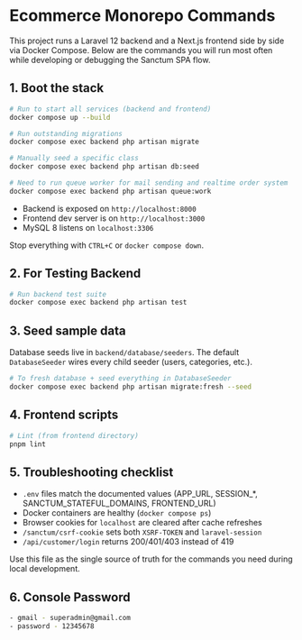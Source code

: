 # Ecommerce Monorepo Commands

This project runs a Laravel 12 backend and a Next.js frontend side by side via Docker Compose. Below are the commands you will run most often while developing or debugging the Sanctum SPA flow.

## 1. Boot the stack

```bash
# Run to start all services (backend and frontend)
docker compose up --build

# Run outstanding migrations
docker compose exec backend php artisan migrate

# Manually seed a specific class
docker compose exec backend php artisan db:seed

# Need to run queue worker for mail sending and realtime order system
docker compose exec backend php artisan queue:work

```

- Backend is exposed on `http://localhost:8000`
- Frontend dev server is on `http://localhost:3000`
- MySQL 8 listens on `localhost:3306`

Stop everything with `CTRL+C` or `docker compose down`.

## 2. For Testing Backend

```bash
# Run backend test suite
docker compose exec backend php artisan test
```

## 3. Seed sample data

Database seeds live in `backend/database/seeders`. The default `DatabaseSeeder` wires every child seeder (users, categories, etc.).

```bash
# To fresh database + seed everything in DatabaseSeeder
docker compose exec backend php artisan migrate:fresh --seed
```

## 4. Frontend scripts

```bash
# Lint (from frontend directory)
pnpm lint

```

## 5. Troubleshooting checklist

- `.env` files match the documented values (APP_URL, SESSION_*, SANCTUM_STATEFUL_DOMAINS, FRONTEND_URL)
- Docker containers are healthy (`docker compose ps`)
- Browser cookies for `localhost` are cleared after cache refreshes
- `/sanctum/csrf-cookie` sets both `XSRF-TOKEN` and `laravel-session`
- `/api/customer/login` returns 200/401/403 instead of 419

Use this file as the single source of truth for the commands you need during local development.

## 6. Console Password
```bash
- gmail - superadmin@gmail.com
- password - 12345678

```

